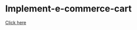 # Implement-e-commerce-cart

<a href="https://codepen.io/prinsikalathiya/pen/ZEXKNmo">Click here</a>

